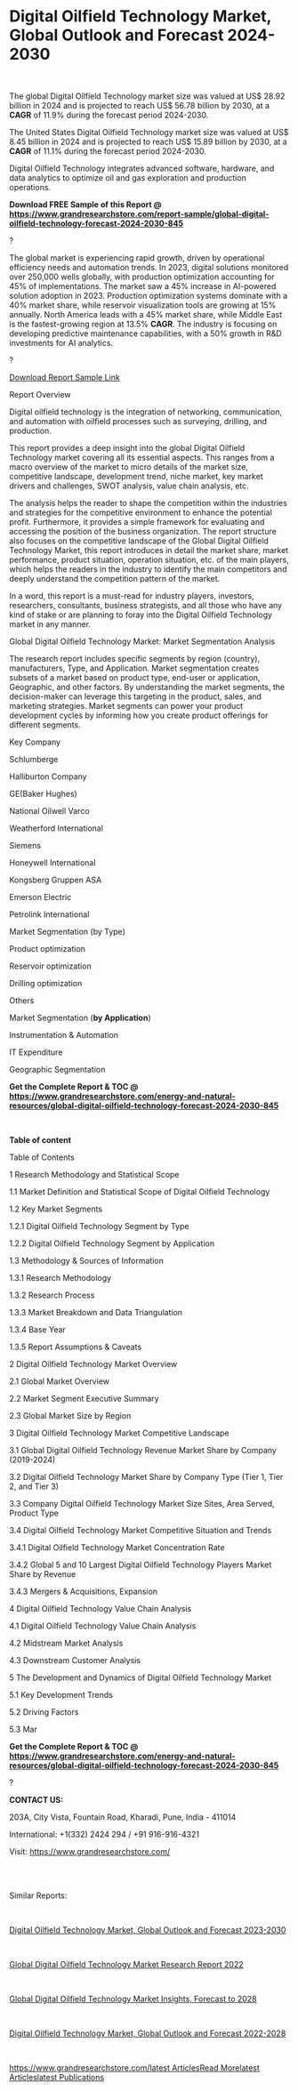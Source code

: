 <h1>Digital Oilfield Technology Market, Global Outlook and Forecast 2024-2030</h1><br/><p>The global Digital Oilfield Technology market size was valued at US$ 28.92 billion in 2024 and is projected to reach US$ 56.78 billion by 2030, at a <strong>CAGR</strong> of 11.9% during the forecast period 2024-2030.</p>
 
 
 
 <p>The United States Digital Oilfield Technology market size was valued at US$ 8.45 billion in 2024 and is projected to reach US$ 15.89 billion by 2030, at a <strong>CAGR</strong> of 11.1% during the forecast period 2024-2030.</p>
 
 
 
 <p>Digital Oilfield Technology integrates advanced software, hardware, and data analytics to optimize oil and gas exploration and production operations.</p>
 
 
 
 <div><b>Download FREE Sample of this Report @ <a href="https://www.grandresearchstore.com/report-sample/global-digital-oilfield-technology-forecast-2024-2030-845">https://www.grandresearchstore.com/report-sample/global-digital-oilfield-technology-forecast-2024-2030-845</a></b></div>
 
 
 
 <p>? </p>
 
 
 
 <p>The global market is experiencing rapid growth, driven by operational efficiency needs and automation trends. In 2023, digital solutions monitored over 250,000 wells globally, with production optimization accounting for 45% of implementations. The market saw a 45% increase in AI-powered solution adoption in 2023. Production optimization systems dominate with a 40% market share, while reservoir visualization tools are growing at 15% annually. North America leads with a 45% market share, while Middle East is the fastest-growing region at 13.5% <strong>CAGR</strong>. The industry is focusing on developing predictive maintenance capabilities, with a 50% growth in R&D investments for AI analytics.</p>
 
 
 
 <p>? </p>
 
 
 
 <p><a href="https://www.grandresearchstore.com/mr-admin/report-sample/global-digital-oilfield-technology-forecast-2024-2030-845">Download Report Sample Link</a></p>
 
 
 
 <p>Report Overview</p>
 
 
 
 <p>Digital oilfield technology is the integration of networking, communication, and automation with oilfield processes such as surveying, drilling, and production.</p>
 
 
 
 <p>This report provides a deep insight into the global Digital Oilfield Technology market covering all its essential aspects. This ranges from a macro overview of the market to micro details of the market size, competitive landscape, development trend, niche market, key market drivers and challenges, SWOT analysis, value chain analysis, etc.</p>
 
 
 
 <p>The analysis helps the reader to shape the competition within the industries and strategies for the competitive environment to enhance the potential profit. Furthermore, it provides a simple framework for evaluating and accessing the position of the business organization. The report structure also focuses on the competitive landscape of the Global Digital Oilfield Technology Market, this report introduces in detail the market share, market performance, product situation, operation situation, etc. of the main players, which helps the readers in the industry to identify the main competitors and deeply understand the competition pattern of the market.</p>
 
 
 
 <p>In a word, this report is a must-read for industry players, investors, researchers, consultants, business strategists, and all those who have any kind of stake or are planning to foray into the Digital Oilfield Technology market in any manner.</p>
 
 
 
 <p>Global Digital Oilfield Technology Market: Market Segmentation Analysis</p>
 
 
 
 <p>The research report includes specific segments by region (country), manufacturers, Type, and Application. Market segmentation creates subsets of a market based on product type, end-user or application, Geographic, and other factors. By understanding the market segments, the decision-maker can leverage this targeting in the product, sales, and marketing strategies. Market segments can power your product development cycles by informing how you create product offerings for different segments.</p>
 
 
 
 <p>Key Company</p>
 
 
 
 <p>Schlumberge</p>
 
 
 
 <p>Halliburton Company</p>
 
 
 
 <p>GE(Baker Hughes)</p>
 
 
 
 <p>National Oilwell Varco</p>
 
 
 
 <p>Weatherford International</p>
 
 
 
 <p>Siemens</p>
 
 
 
 <p>Honeywell International</p>
 
 
 
 <p>Kongsberg Gruppen ASA</p>
 
 
 
 <p>Emerson Electric</p>
 
 
 
 <p>Petrolink International</p>
 
 
 
 <p>Market Segmentation (by Type)</p>
 
 
 
 <p>Product optimization</p>
 
 
 
 <p>Reservoir optimization</p>
 
 
 
 <p>Drilling optimization</p>
 
 
 
 <p>Others</p>
 
 
 
 <p>Market Segmentation (<strong>by Application</strong>)</p>
 
 
 
 <p>Instrumentation & Automation</p>
 
 
 
 <p>IT Expenditure</p>
 
 
 
 <p>Geographic Segmentation</p>
 
 
 
 <div><b>Get the Complete Report & TOC @ <a href="https://www.grandresearchstore.com/energy-and-natural-resources/global-digital-oilfield-technology-forecast-2024-2030-845">https://www.grandresearchstore.com/energy-and-natural-resources/global-digital-oilfield-technology-forecast-2024-2030-845</a></b></div>
 
 
 
 <p><br />
 
 <b>Table of content</b></p>
 
 
 
 <p>Table of Contents<br />
 
 1 Research Methodology and Statistical Scope<br />
 
 1.1 Market Definition and Statistical Scope of Digital Oilfield Technology<br />
 
 1.2 Key Market Segments<br />
 
 1.2.1 Digital Oilfield Technology Segment by Type<br />
 
 1.2.2 Digital Oilfield Technology Segment by Application<br />
 
 1.3 Methodology & Sources of Information<br />
 
 1.3.1 Research Methodology<br />
 
 1.3.2 Research Process<br />
 
 1.3.3 Market Breakdown and Data Triangulation<br />
 
 1.3.4 Base Year<br />
 
 1.3.5 Report Assumptions & Caveats<br />
 
 2 Digital Oilfield Technology Market Overview<br />
 
 2.1 Global Market Overview<br />
 
 2.2 Market Segment Executive Summary<br />
 
 2.3 Global Market Size by Region<br />
 
 3 Digital Oilfield Technology Market Competitive Landscape<br />
 
 3.1 Global Digital Oilfield Technology Revenue Market Share by Company (2019-2024)<br />
 
 3.2 Digital Oilfield Technology Market Share by Company Type (Tier 1, Tier 2, and Tier 3)<br />
 
 3.3 Company Digital Oilfield Technology Market Size Sites, Area Served, Product Type<br />
 
 3.4 Digital Oilfield Technology Market Competitive Situation and Trends<br />
 
 3.4.1 Digital Oilfield Technology Market Concentration Rate<br />
 
 3.4.2 Global 5 and 10 Largest Digital Oilfield Technology Players Market Share by Revenue<br />
 
 3.4.3 Mergers & Acquisitions, Expansion<br />
 
 4 Digital Oilfield Technology Value Chain Analysis<br />
 
 4.1 Digital Oilfield Technology Value Chain Analysis<br />
 
 4.2 Midstream Market Analysis<br />
 
 4.3 Downstream Customer Analysis<br />
 
 5 The Development and Dynamics of Digital Oilfield Technology Market<br />
 
 5.1 Key Development Trends<br />
 
 5.2 Driving Factors<br />
 
 5.3 Mar</p>
 
 
 
 <div><b>Get the Complete Report & TOC @ <a href="https://www.grandresearchstore.com/energy-and-natural-resources/global-digital-oilfield-technology-forecast-2024-2030-845">https://www.grandresearchstore.com/energy-and-natural-resources/global-digital-oilfield-technology-forecast-2024-2030-845</a></b></div>
 
 
 
 <p>? </p>
 
 
 
 <p><b>CONTACT US:</b><br />
 
 203A, City Vista, Fountain Road, Kharadi, Pune, India - 411014<br />
 
 International: +1(332) 2424 294 / +91 916-916-4321<br />
 
 Visit: <a href="https://www.grandresearchstore.com/">https://www.grandresearchstore.com/</a><br />
 
 <br />
 
 <br />
 
 Similar Reports:<br />
 
 <br />
 
 <a href="https://www.grandresearchstore.com/energy-and-natural-resources/global-digital-oilfield-technology-forecast-2023-2030-189">Digital Oilfield Technology Market, Global Outlook and Forecast 2023-2030</a><br />
 
 <br />
 
 <a href="https://www.grandresearchstore.com/ict-and-media/global-digital-oilfield-technology-2022-36">Global Digital Oilfield Technology Market Research Report 2022</a><br />
 
 <br />
 
 <a href="https://www.grandresearchstore.com/ict-and-media/global-digital-oilfield-technology-2028-989">Global Digital Oilfield Technology Market Insights, Forecast to 2028</a><br />
 
 <br />
 
 <a href="https://www.grandresearchstore.com/ict-and-media/global-digital-oilfield-technology-forecast-2022-2028-846">Digital Oilfield Technology Market, Global Outlook and Forecast 2022-2028</a><br />
 
 <br />
 
 <a href="https://gyeongbokgung.com">https://www.grandresearchstore.com/</a><a href="https://hallyeomaritime.com">latest Articles</a><a href="https://jingwansa.com">Read More</a><a href="https://nguoiviet.jp/">latest Articles</a><a href="https://www.intelmarketresearch.com/">latest Publications</a></p>